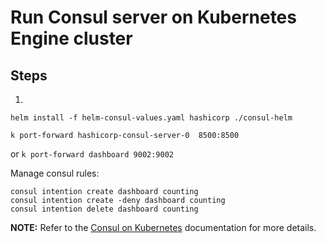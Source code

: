 # Run Consul server on Kubernetes Engine cluster

## Steps

1. 
```
helm install -f helm-consul-values.yaml hashicorp ./consul-helm

k port-forward hashicorp-consul-server-0  8500:8500
```
or
```k port-forward dashboard 9002:9002```

Manage consul rules:
```
consul intention create dashboard counting
consul intention create -deny dashboard counting
consul intention delete dashboard counting
```

**NOTE:** Refer to the [Consul on Kubernetes](https://learn.hashicorp.com/consul/kubernetes/minikube) documentation for more details.

